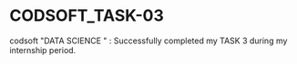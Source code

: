 # CODSOFT_TASK-03
codsoft "DATA SCIENCE " : Successfully completed my TASK 3 during my internship period.
